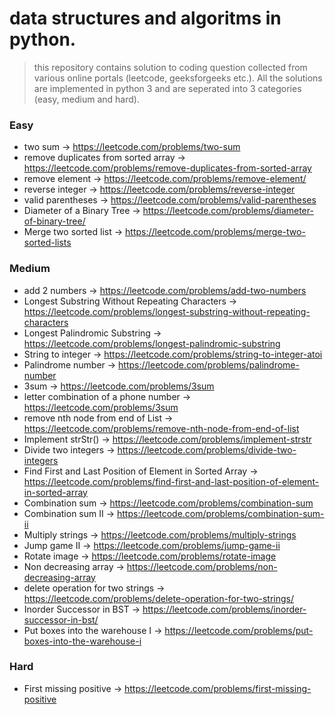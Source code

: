 # data structures and algoritms in python. 


> this repository contains solution to coding question collected from various online portals (leetcode, geeksforgeeks etc.). All the solutions are implemented in python 3 and are seperated into 3 categories (easy, medium and hard). 

### Easy

- two sum -> https://leetcode.com/problems/two-sum
- remove duplicates from sorted array -> https://leetcode.com/problems/remove-duplicates-from-sorted-array
- remove element -> https://leetcode.com/problems/remove-element/
- reverse integer -> https://leetcode.com/problems/reverse-integer
- valid parentheses -> https://leetcode.com/problems/valid-parentheses
- Diameter of a Binary Tree -> https://leetcode.com/problems/diameter-of-binary-tree/
- Merge two sorted list -> https://leetcode.com/problems/merge-two-sorted-lists 

### Medium

- add 2 numbers -> https://leetcode.com/problems/add-two-numbers
- Longest Substring Without Repeating Characters -> https://leetcode.com/problems/longest-substring-without-repeating-characters
- Longest Palindromic Substring -> https://leetcode.com/problems/longest-palindromic-substring
- String to integer -> https://leetcode.com/problems/string-to-integer-atoi
- Palindrome number -> https://leetcode.com/problems/palindrome-number
- 3sum -> https://leetcode.com/problems/3sum
- letter combination of a phone number -> https://leetcode.com/problems/3sum
- remove nth node from end of List -> https://leetcode.com/problems/remove-nth-node-from-end-of-list
- Implement strStr() -> https://leetcode.com/problems/implement-strstr
- Divide two integers -> https://leetcode.com/problems/divide-two-integers
- Find First and Last Position of Element in Sorted Array -> https://leetcode.com/problems/find-first-and-last-position-of-element-in-sorted-array
- Combination sum -> https://leetcode.com/problems/combination-sum
- Combination sum II -> https://leetcode.com/problems/combination-sum-ii
- Multiply strings -> https://leetcode.com/problems/multiply-strings
- Jump game II -> https://leetcode.com/problems/jump-game-ii
- Rotate image -> https://leetcode.com/problems/rotate-image
- Non decreasing array -> https://leetcode.com/problems/non-decreasing-array
- delete operation for two strings -> https://leetcode.com/problems/delete-operation-for-two-strings/
- Inorder Successor in BST -> https://leetcode.com/problems/inorder-successor-in-bst/
- Put boxes into the warehouse I -> https://leetcode.com/problems/put-boxes-into-the-warehouse-i

### Hard

- First missing positive -> https://leetcode.com/problems/first-missing-positive
